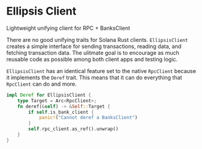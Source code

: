 # Ellipsis Client

Lightweight unifying client for RPC + BanksClient

There are no good unifying traits for Solana Rust clients. `EllipsisClient` creates a simple interface for sending transactions, reading data, and fetching transaction data. The ulitmate goal is to encourage as much reusable code as possible among both client apps and testing logic.

`EllipsisClient` has an identical feature set to the native `RpcClient` because it implements the `Deref` trait. This means that it can do everything that `RpcClient` can do and more.

```rust
impl Deref for EllipsisClient {
    type Target = Arc<RpcClient>;
    fn deref(&self) -> &Self::Target {
        if self.is_bank_client {
            panic!("Cannot deref a BanksClient")
        }
        self.rpc_client.as_ref().unwrap()
    }
}
```
